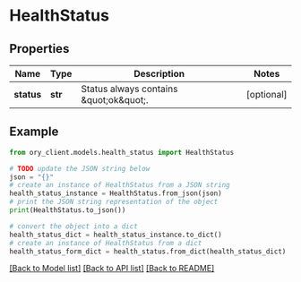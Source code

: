 # HealthStatus


## Properties

Name | Type | Description | Notes
------------ | ------------- | ------------- | -------------
**status** | **str** | Status always contains \&quot;ok\&quot;. | [optional] 

## Example

```python
from ory_client.models.health_status import HealthStatus

# TODO update the JSON string below
json = "{}"
# create an instance of HealthStatus from a JSON string
health_status_instance = HealthStatus.from_json(json)
# print the JSON string representation of the object
print(HealthStatus.to_json())

# convert the object into a dict
health_status_dict = health_status_instance.to_dict()
# create an instance of HealthStatus from a dict
health_status_form_dict = health_status.from_dict(health_status_dict)
```
[[Back to Model list]](../README.md#documentation-for-models) [[Back to API list]](../README.md#documentation-for-api-endpoints) [[Back to README]](../README.md)


